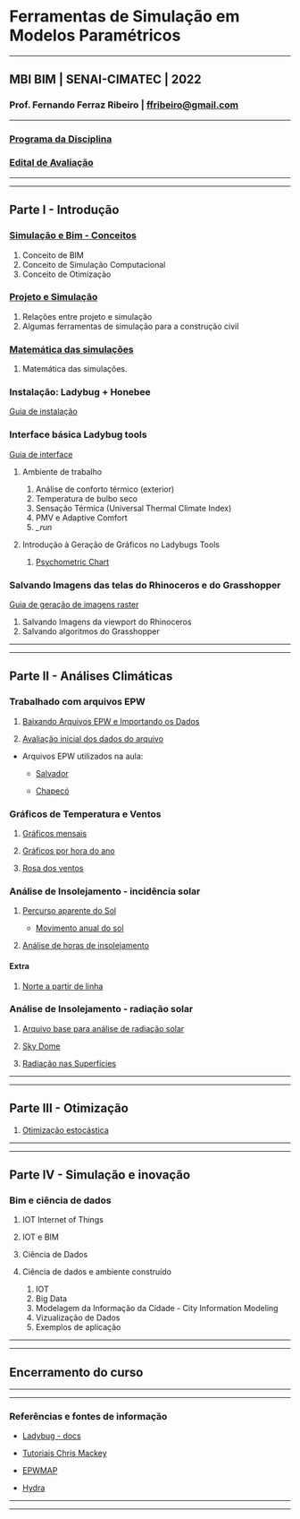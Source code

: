 # Ferramentas de Simulação em Modelos Paramétricos

_______

## MBI BIM | SENAI-CIMATEC | 2022

### Prof. Fernando Ferraz Ribeiro | ffribeiro@gmail.com

_______

### [Programa da Disciplina](./mbi_bim_cimatec/programa_da_disciplina.md)

### [Edital de Avaliação](./edital/edital_01.md)

_______
_______

## Parte I - Introdução


### [Simulação e Bim - Conceitos](./Conceitos/conceitos.md)

1. Conceito de BIM
1. Conceito de Simulação Computacional
1. Conceito de Otimização

### [Projeto e Simulação](./Conceitos/proj_simula.md)

1. Relações entre projeto e simulação
1. Algumas ferramentas de simulação para a construção civil 



### [Matemática das simulações](./Conceitos/math_sim.md)

1. Matemática das simulações.

### Instalação: Ladybug + Honebee

[Guia de instalação](./instala_130/instala.md)


### Interface básica Ladybug tools

[Guia de interface](./interface_basica/interface_basica.md)

1. Ambiente de trabalho

    1. Análise de conforto térmico (exterior)
    1. Temperatura de bulbo seco
    1. Sensação Térmica (Universal Thermal Climate Index)
    1. PMV e Adaptive Comfort
    1. *_run*

1. Introdução à Geração de Gráficos no Ladybugs Tools
   
   1. [Psychometric Chart](./psychometric/psychart.md)
   

   
   
### Salvando Imagens das telas do Rhinoceros e do Grasshopper

[Guia de geração de imagens raster](./print_view/print_de_viewport.md)
1. Salvando Imagens da viewport do Rhinoceros
1. Salvando algoritmos do Grasshopper

_______
_______


## Parte II - Análises Climáticas


### Trabalhado com arquivos EPW


1. [Baixando Arquivos EPW e Importando os Dados](./epw_arq/ladybug_epw.md)

1. [Avaliação inicial dos dados do arquivo](./epw_arq/epw_avaliando.md)

- Arquivos EPW utilizados na aula:

  - [Salvador](./epw_arq_exemplos/BRA_BA_Salvador-Magalhaes.Intl.AP.832480_TMYx.zip)

  - [Chapecó](./epw_arq_exemplos/BRA_SC_Chapeco.838830_TMYx.zip)


### Gráficos de Temperatura e Ventos

1. [Gráficos mensais](./m_chart/month_chart.md)

2. [Gráficos por hora do ano](./hourly/hourly_chart.md)

3. [Rosa dos ventos](./wind_rose/Rosa_dos_ventos.md)





### Análise de Insolejamento - incidência solar

1. [Percurso aparente do Sol](./sunpath/Percurso_aparente_do_Sol.md)

    * [Movimento anual do sol](http://www.if.ufrgs.br/fis02001/aulas/aula_movsol.htm)

1. [Análise de horas de insolejamento](./sunpath/Analise_horas_de_sol.md)

#### Extra

1. [Norte a partir de linha](./norte/norte_linha.md)

### Análise de Insolejamento - radiação solar

1. [Arquivo base para análise de radiação solar](./radiation/radiation.md)

1. [Sky Dome](./radiation/skydome.md)

1. [Radiação nas Superfícies](./radiation/rad_surf.md)

_______
_______

## Parte III - Otimização

 1. [Otimização estocástica](./galapagos_lb/otimiza.md)


_______
_______

## Parte IV - Simulação e inovação

### Bim e ciência de dados


1. IOT Internet of Things

1. IOT e BIM

1. Ciência de Dados

1. Ciência de dados e ambiente construído

    1. IOT
    1. Big Data
    1. Modelagem da Informação da Cidade - City Information Modeling
    1. Vizualização de Dados
    1. Exemplos de aplicação

---------
---------

## Encerramento do curso

---------
---------


### Referências e fontes de informação

- [Ladybug - docs](https://docs.ladybug.tools/ladybug-primer/#installation)

- [Tutoriais Chris Mackey](https://www.youtube.com/playlist?list=PLruLh1AdY-Sho45_D4BV1HKcIz7oVmZ8v)

- [EPWMAP](https://www.ladybug.tools/epwmap/)

- [Hydra](https://hydrashare.github.io/hydra/)

---------
---------

